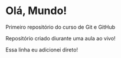 # Olá, Mundo!
 Primeiro repositório do curso de Git e GitHub
 
Repositório criado diurante uma aula ao vivo!

Essa linha eu adicionei direto!
